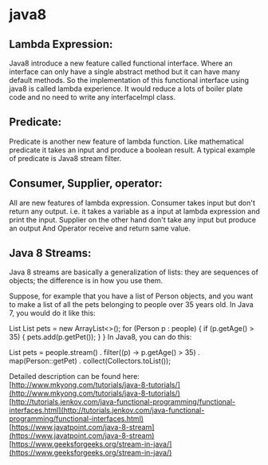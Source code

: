 # java8

## Lambda Expression:
Java8 introduce a new feature called functional interface. Where an interface can only have a single abstract method but it can have many default methods. So the implementation of this functional interface using java8 is called lambda experience. It would reduce a lots of boiler plate code and no need to write any interfaceImpl class.

## Predicate:
Predicate is another new feature of lambda function. Like mathematical predicate it takes an input and produce a boolean result. A typical example of predicate is Java8 stream filter.

## Consumer, Supplier, operator:
All are new features of lambda expression. Consumer takes input but don't return any output. i.e. it takes a variable as a input at lambda expression and print the input. Supplier on the other hand don't take any input but produce an output And Operator receive and return same value.

## Java 8 Streams: 
Java 8 streams are basically a generalization of lists: they are sequences of objects; the difference is in how you use them.

Suppose, for example that you have a list of Person objects, and you want to make a list of all the pets belonging to people over 35 years old. In Java 7, you would do it like this:

List List<Pet> pets = new ArrayList<>(); 
for (Person p : people)  {
    if (p.getAge() > 35) {
		pets.add(p.getPet());
    } 
}
In Java8, you can do this:

List<Pet> pets = people.stream()
    . filter((p) -> p.getAge() > 35)
    . map(Person::getPet)
    . collect(Collectors.toList());   
    
    
Detailed description can be found here: 
[http://www.mkyong.com/tutorials/java-8-tutorials/](http://www.mkyong.com/tutorials/java-8-tutorials/)    
[http://tutorials.jenkov.com/java-functional-programming/functional-interfaces.html](http://tutorials.jenkov.com/java-functional-programming/functional-interfaces.html)    
[https://www.javatpoint.com/java-8-stream](https://www.javatpoint.com/java-8-stream) 
[https://www.geeksforgeeks.org/stream-in-java/](https://www.geeksforgeeks.org/stream-in-java/)   
